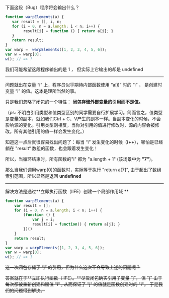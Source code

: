 下面这段（Bug）程序将会输出什么？

```js
function warpElements(a) {
   var result = [], i, n;
   for (i = 0, n = a.length; i < n; i++) {
        result[i] = function () { return a[i]; }
   }
   return result;
}
var warp =  warpElements([1, 2, 3, 4, 5, 6]);
var w = warp[0];
w(); // => ?
```

我们可能希望这段程序输出的是 1 ， 但实际上它输出的却是 undefined

---

问题就出在变量 “i” 上，程序员似乎期待内部函数使用 “a\[i\]” 时的 “i” ， 是创建时变量 “i” 的值。这本是理所当然的事。

只是我们忽略了闭包的一个特性： **闭包存储外部变量的引用而不是值。**

（ps: 不明白引用类型和值类型区别的同学需要自行扩展学习。简而言之，值类型是变量的副本，就如我们Ctrl + C、V产生的副本一样。当副本变化的时候，不会影响源的变化。引用类型则相反，当你对引用的值进行修改时，源的内容会被修改。所有其他引用的值一样会发生变化。）

知道这一点后就很容易找出问题了：每当 “i” 发生变化的时候（**i++**），哪怕是已经躺在 "result“  数组的函数，也会跟着发生变化！

所以，当循环结束时，所有函数的"i" 都为 "a.length + 1"  \(该场景中为 **"7"**\)。

那么当我们调用warp\[0\]的函数时，实际等于执行 "return a\[7\]", 由于超出了数组索引范围，所以显然是返回 **undefined**

---

解决方法是通过**立即执行函数（IIFE）创建一个局部作用域 **

```js
function warpElements(a) {
    var result = [];
    for (i = 0, n = a.length; i < n; i++) {
        (function () {
            var j = i;
            result[i] = function() { return a[j]; }
        })()
    }
    return result;
}
var warp = warpElements([1, 2, 3, 4, 5, 6]);
var w = warp[0];
w(); // => 1
```

~~这一次闭包存储了 “j” 的引用，但为什么这次不会导致上述的问题呢？~~

~~答案就在于**立即执行函数（IIFE）。**尽管闭包确实引用了变量 “j”， 但 "j" 由于每次都被重新创建和赋值 "i" , 从而保证了 "j" 的值就是函数创建时的 "i"。 于是我们的问题得到解决。~~

